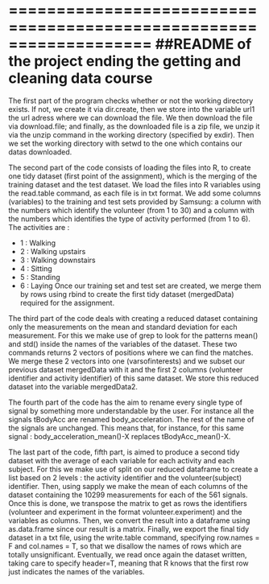 ===================================================================
##README of the project ending the getting and cleaning data course
===================================================================
The first part of the program checks whether or not the working directory exists. If not, we create it via
dir.create, then we store into the variable url1 the url adress where we can download the file.
We then download the file via download.file; and finally, as the downloaded file is a zip file, we unzip it
via the unzip command in the working directory (specified by exdir).
Then we set the working directory with setwd to the one which contains our datas downloaded.

The second part of the code consists of loading the files into R, to create one tidy dataset (first point of the assignment), which is the merging of the training dataset and the test dataset.
We load the files into R variables using the read.table command, as each file is in txt format.
We add some columns (variables) to the training and test sets provided by Samsung: a column with the numbers which identify the volunteer (from 1 to 30) and a column with the numbers which identifies the type of activity performed (from 1 to 6).
The activities are :
* 1 : Walking
* 2 : Walking upstairs
* 3 : Walking downstairs
* 4 : Sitting
* 5 : Standing
* 6 : Laying
Once our training set and test set are created, we merge them by rows using rbind to create the first tidy dataset (mergedData) required for the assignment.

The third part of the code deals with creating a reduced dataset containing only the measurements on the mean and standard deviation for each measurement.
For this we make use of grep to look for the patterns mean() and std() inside the names of the variables of the dataset. These two commands returns 2 vectors of positions where we can find the matches. We merge these 2 vectors into one (varsofinterests) and we subset our previous dataset mergedData with it and the first 2 columns (volunteer identifier and activity identifier) of this same dataset.
We store this reduced dataset into the variable mergedData2.

The fourth part of the code has the aim to rename every single type of signal by something more understandable by the user. For instance all the signals tBodyAcc are renamed body_acceleration. The rest of the name of the signals are unchanged. This means that, for instance, for this same signal : body_acceleration_mean()-X replaces tBodyAcc_mean()-X.

The last part of the code, fifth part, is aimed to produce a second tidy dataset with the average of each variable for each activity and each subject.
For this we make use of split on our reduced dataframe to create a list based on 2 levels : the activity identifier and the volunteer(subject) identifier.
Then, using sapply we make the mean of each columns of the dataset containing the 10299 measurements for each of the 561 signals. 
Once this is done, we transpose the matrix to get as rows the identifiers (volunteer and experiment in the format volunteer.experiment) and the variables as columns.
Then, we convert the result into a dataframe using as.data.frame since our result is a matrix.
Finally, we export the final tidy dataset in a txt file, using the write.table command, specifying row.names = F and col.names = T, so that we disallow the names of rows which are totally unsignificant.
Eventually, we read once again the dataset written, taking care to specify header=T, meaning that R knows that the first row just indicates the names of the variables.